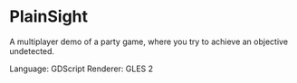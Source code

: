 # PlainSight

A multiplayer demo of a party game, where you try to achieve an objective undetected.

Language: GDScript
Renderer: GLES 2
